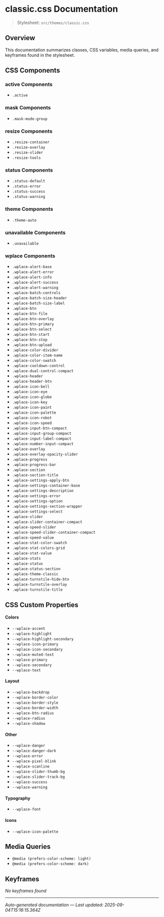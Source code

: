 # classic.css Documentation

> Stylesheet: `src/themes/classic.css`

## Overview

This documentation summarizes classes, CSS variables, media queries, and keyframes found in the stylesheet.

## CSS Components

### active Components
- `.active`

### mask Components
- `.mask-mode-group`

### resize Components
- `.resize-container`
- `.resize-overlay`
- `.resize-slider`
- `.resize-tools`

### status Components
- `.status-default`
- `.status-error`
- `.status-success`
- `.status-warning`

### theme Components
- `.theme-auto`

### unavailable Components
- `.unavailable`

### wplace Components
- `.wplace-alert-base`
- `.wplace-alert-error`
- `.wplace-alert-info`
- `.wplace-alert-success`
- `.wplace-alert-warning`
- `.wplace-batch-controls`
- `.wplace-batch-size-header`
- `.wplace-batch-size-label`
- `.wplace-btn`
- `.wplace-btn-file`
- `.wplace-btn-overlay`
- `.wplace-btn-primary`
- `.wplace-btn-select`
- `.wplace-btn-start`
- `.wplace-btn-stop`
- `.wplace-btn-upload`
- `.wplace-color-divider`
- `.wplace-color-item-name`
- `.wplace-color-swatch`
- `.wplace-cooldown-control`
- `.wplace-dual-control-compact`
- `.wplace-header`
- `.wplace-header-btn`
- `.wplace-icon-bell`
- `.wplace-icon-eye`
- `.wplace-icon-globe`
- `.wplace-icon-key`
- `.wplace-icon-paint`
- `.wplace-icon-palette`
- `.wplace-icon-robot`
- `.wplace-icon-speed`
- `.wplace-input-btn-compact`
- `.wplace-input-group-compact`
- `.wplace-input-label-compact`
- `.wplace-number-input-compact`
- `.wplace-overlay`
- `.wplace-overlay-opacity-slider`
- `.wplace-progress`
- `.wplace-progress-bar`
- `.wplace-section`
- `.wplace-section-title`
- `.wplace-settings-apply-btn`
- `.wplace-settings-container-base`
- `.wplace-settings-description`
- `.wplace-settings-error`
- `.wplace-settings-option`
- `.wplace-settings-section-wrapper`
- `.wplace-settings-select`
- `.wplace-slider`
- `.wplace-slider-container-compact`
- `.wplace-speed-slider`
- `.wplace-speed-slider-container-compact`
- `.wplace-speed-value`
- `.wplace-stat-color-swatch`
- `.wplace-stat-colors-grid`
- `.wplace-stat-value`
- `.wplace-stats`
- `.wplace-status`
- `.wplace-status-section`
- `.wplace-theme-classic`
- `.wplace-turnstile-hide-btn`
- `.wplace-turnstile-overlay`
- `.wplace-turnstile-title`


## CSS Custom Properties

#### Colors
- `--wplace-accent`
- `--wplace-highlight`
- `--wplace-highlight-secondary`
- `--wplace-icon-primary`
- `--wplace-icon-secondary`
- `--wplace-muted-text`
- `--wplace-primary`
- `--wplace-secondary`
- `--wplace-text`

#### Layout
- `--wplace-backdrop`
- `--wplace-border-color`
- `--wplace-border-style`
- `--wplace-border-width`
- `--wplace-btn-radius`
- `--wplace-radius`
- `--wplace-shadow`

#### Other
- `--wplace-danger`
- `--wplace-danger-dark`
- `--wplace-error`
- `--wplace-pixel-blink`
- `--wplace-scanline`
- `--wplace-slider-thumb-bg`
- `--wplace-slider-track-bg`
- `--wplace-success`
- `--wplace-warning`

#### Typography
- `--wplace-font`

#### Icons
- `--wplace-icon-palette`


## Media Queries

- `@media (prefers-color-scheme: light)`
- `@media (prefers-color-scheme: dark)`

## Keyframes

*No keyframes found*

---

*Auto-generated documentation — Last updated: 2025-09-04T15:16:15.364Z*
